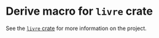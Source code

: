 # Derive macro for `livre` crate

See the [`livre` crate](https://crates.io/crates/livre) for more information on the project.

